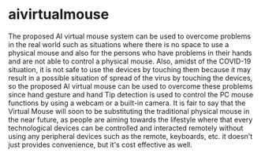 # aivirtualmouse
The proposed AI virtual mouse system can be used to overcome problems in the real world such as situations where there is no space to use a physical mouse and also for the persons who have problems in their hands and are not able to control a physical mouse. Also, amidst of the COVID-19 situation, it is not safe to use the devices by touching them because it may result in a possible situation of spread of the virus by touching the devices, so the proposed AI virtual mouse can be used to overcome these problems since hand gesture and hand Tip detection is used to control the PC mouse functions by using a webcam or a built-in camera.
It is fair to say that the Virtual Mouse will soon to be substituting the traditional physical mouse in the near future, as people are aiming towards the lifestyle where that every technological devices can be controlled and interacted remotely without using any peripheral devices such as the remote, keyboards, etc. it doesn't just provides convenience, but it's cost effective as well.
